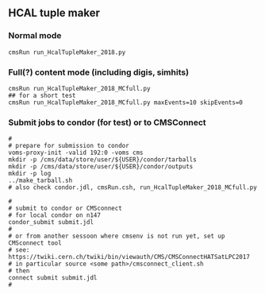 
## HCAL tuple maker 

### Normal mode
```
cmsRun run_HcalTupleMaker_2018.py
```

### Full(?) content mode (including digis, simhits)
```
cmsRun run_HcalTupleMaker_2018_MCfull.py
## for a short test
cmsRun run_HcalTupleMaker_2018_MCfull.py maxEvents=10 skipEvents=0
```

### Submit jobs to condor (for test) or to CMSConnect

```
#
# prepare for submission to condor
voms-proxy-init -valid 192:0 -voms cms
mkdir -p /cms/data/store/user/${USER}/condor/tarballs
mkdir -p /cms/data/store/user/${USER}/condor/outputs
mkdir -p log
../make_tarball.sh
# also check condor.jdl, cmsRun.csh, run_HcalTupleMaker_2018_MCfull.py

#
# submit to condor or CMSconnect
# for local condor on n147
condor_submit submit.jdl
#
# or from another sessoon where cmsenv is not run yet, set up CMSconnect tool
# see: https://twiki.cern.ch/twiki/bin/viewauth/CMS/CMSConnectHATSatLPC2017
# in particular source <some path>/cmsconnect_client.sh
# then
connect submit submit.jdl
# 
```
